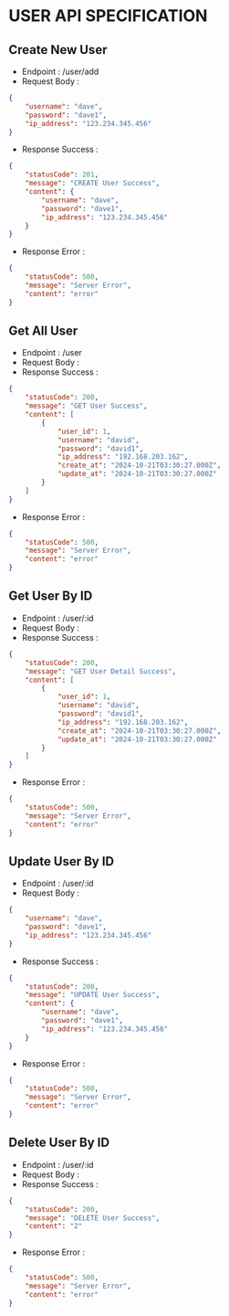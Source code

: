 # USER API SPECIFICATION
## Create New User
- Endpoint : /user/add
- Request Body :
```json
{
    "username": "dave",
    "password": "dave1",
    "ip_address": "123.234.345.456"
}
``` 
- Response Success :
```json
{
    "statusCode": 201,
    "message": "CREATE User Success",
    "content": {
        "username": "dave",
        "password": "dave1",
        "ip_address": "123.234.345.456"
    }
}
```
- Response Error :
```json
{
    "statusCode": 500,
    "message": "Server Error",
    "content": "error"
}
```
## Get All User
- Endpoint : /user
- Request Body :
- Response Success :
```json
{
    "statusCode": 200,
    "message": "GET User Success",
    "content": [
        {
            "user_id": 1,
            "username": "david",
            "password": "david1",
            "ip_address": "192.168.203.162",
            "create_at": "2024-10-21T03:30:27.000Z",
            "update_at": "2024-10-21T03:30:27.000Z"
        }
    ]
}
```
- Response Error :
```json
{
    "statusCode": 500,
    "message": "Server Error",
    "content": "error"
}
```
## Get User By ID
- Endpoint : /user/:id
- Request Body :
- Response Success :
```json
{
    "statusCode": 200,
    "message": "GET User Detail Success",
    "content": [
        {
            "user_id": 1,
            "username": "david",
            "password": "david1",
            "ip_address": "192.168.203.162",
            "create_at": "2024-10-21T03:30:27.000Z",
            "update_at": "2024-10-21T03:30:27.000Z"
        }
    ]
}
```
- Response Error :
```json
{
    "statusCode": 500,
    "message": "Server Error",
    "content": "error"
}
```
## Update User By ID
- Endpoint : /user/:id
- Request Body :
```json
{
    "username": "dave",
    "password": "dave1",
    "ip_address": "123.234.345.456"
}
``` 
- Response Success :
```json
{
    "statusCode": 200,
    "message": "UPDATE User Success",
    "content": {
        "username": "dave",
        "password": "dave1",
        "ip_address": "123.234.345.456"
    }
}
```
- Response Error :
```json
{
    "statusCode": 500,
    "message": "Server Error",
    "content": "error"
}
```
## Delete User By ID
- Endpoint : /user/:id
- Request Body :
- Response Success :
```json
{
    "statusCode": 200,
    "message": "DELETE User Success",
    "content": "2"
}
```
- Response Error :
```json
{
    "statusCode": 500,
    "message": "Server Error",
    "content": "error"
}
```
